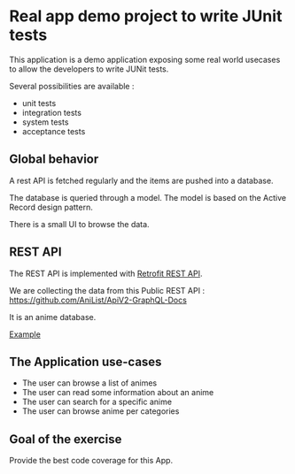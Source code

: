 # Real app demo project to write JUnit tests

This application is a demo application exposing some real world usecases to allow the developers to write JUNit tests.

Several possibilities are available : 
 - unit tests
 - integration tests
 - system tests
 - acceptance tests

## Global behavior

A rest API is fetched regularly and the items are pushed into a database.

The database is queried through a model. The model is based on the Active Record design pattern.

There is a small UI to browse the data.

## REST API

The REST API is implemented with [Retrofit REST API](https://square.github.io/retrofit/).

We are collecting the data from this Public REST API : https://github.com/AniList/ApiV2-GraphQL-Docs

It is an anime database.

[Example](https://anilist.gitbook.io/anilist-apiv2-docs/overview/graphql/getting-started)


## The Application use-cases

- The user can browse a list of animes
- The user can read some information about an anime
- The user can search for a specific anime
- The user can browse anime per categories


## Goal of the exercise

Provide the best code coverage for this App.

